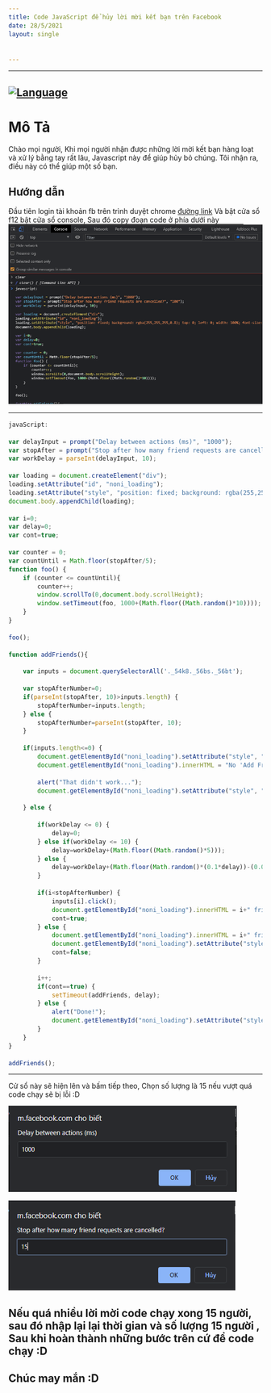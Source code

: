 ```yaml
---
title: Code JavaScript để hủy lời mời kết bạn trên Facebook
date: 28/5/2021
layout: single


--- 
```

---

[![Language](https://img.shields.io/badge/Lang-JavaScript-blue.svg)](https://www.javascript.com/  )
--- 


 
# Mô Tả 
Chào mọi người, Khi mọi người nhận được những lời mời kết bạn hàng loạt và xử lý bằng tay rất lâu,  Javascript này để giúp hủy bỏ chúng. Tôi nhận ra, điều này có thể giúp một số bạn.



## Hướng dẫn
Đầu tiên login tài khoản fb trên trình duyệt chrome  [đường link](https://m.facebook.com/friends/center/requests/?rfj)
Và bật cửa sổ f12 bật cửa sổ console, Sau đó copy đoạn code ở phía dưới này 
![](/assets/images/3.PNG)


---
```js
javaScript:

var delayInput = prompt("Delay between actions (ms)", "1000");
var stopAfter = prompt("Stop after how many friend requests are cancelled?", "100");
var workDelay = parseInt(delayInput, 10);

var loading = document.createElement("div");
loading.setAttribute("id", "noni_loading");
loading.setAttribute("style", "position: fixed; background: rgba(255,255,255,0.8); top: 0; left: 0; width: 100%; font-size: 24px; z-index: 1000; padding: 12px;");
document.body.appendChild(loading);

var i=0;
var delay=0;
var cont=true;

var counter = 0;
var countUntil = Math.floor(stopAfter/5);
function foo() {
    if (counter <= countUntil){
        counter++;
        window.scrollTo(0,document.body.scrollHeight);
        window.setTimeout(foo, 1000+(Math.floor((Math.random()*10))));
    }
}

foo();

function addFriends(){
    
    var inputs = document.querySelectorAll('._54k8._56bs._56bt');
    
    var stopAfterNumber=0;
    if(parseInt(stopAfter, 10)>inputs.length) {
        stopAfterNumber=inputs.length;
    } else {
        stopAfterNumber=parseInt(stopAfter, 10);
    }

    if(inputs.length<=0) {
        document.getElementById("noni_loading").setAttribute("style", "position: fixed; background: rgba(140,60,60,0.8); top: 0; left: 0; width: 100%; font-size: 24px; color: #fff; z-index: 1000; padding: 12px;");
        document.getElementById("noni_loading").innerHTML = "No 'Add Friend'-buttons found :(";
    
        alert("That didn't work...");
        document.getElementById("noni_loading").setAttribute("style", "display: none;");
    
    } else {

        if(workDelay <= 0) {
            delay=0;
        } else if(workDelay <= 10) {
            delay=workDelay+(Math.floor((Math.random()*5)));
        } else {
            delay=workDelay+(Math.floor(Math.random()*(0.1*delay))-(0.05*workDelay));
        }

        if(i<stopAfterNumber) {
            inputs[i].click();
            document.getElementById("noni_loading").innerHTML = i+" friend requests cancelled! "+delay+"ms waiting...";
            cont=true;
        } else {
            document.getElementById("noni_loading").innerHTML = i+" friend requests cancelled";
            document.getElementById("noni_loading").setAttribute("style", "position: fixed; background: rgba(60,140,60,0.8); top: 0; left: 0; width: 100%; font-size: 24px; color: #fff; z-index: 1000; padding: 12px;");
            cont=false;
        }
    
        i++;
        if(cont==true) {
            setTimeout(addFriends, delay);
        } else {
            alert("Done!");
            document.getElementById("noni_loading").setAttribute("style", "display: none;")
        }
    }
}

addFriends();

```
---


Cử sổ này sẽ hiện lên và bấm tiếp theo, Chọn số lượng là 15 nếu vượt quá code chạy sẽ bị lỗi :D

![](/assets/images/1.PNG)

![](/assets/images/2.PNG)


## Nếu quá nhiều lời mời code chạy xong 15 người, sau đó nhập lại lại thời gian và số lượng 15 người , Sau khi hoàn thành những bước trên cứ để code chạy :D


## Chúc may mắn :D

